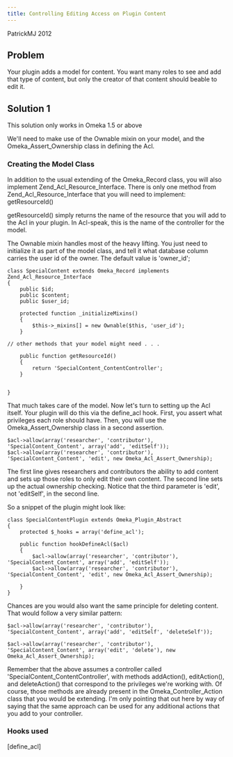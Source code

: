```yaml
---
title: Controlling Editing Access on Plugin Content
---
```

PatrickMJ 2012

Problem
-------------------------------------------------------
Your plugin adds a model for content. You want many roles to see and add that type of content, but only the creator of that content should beable to edit it.

Solution 1
-------------------------------------------------------------
This solution only works in Omeka 1.5 or above

We'll need to make use of the Ownable mixin on your model, and the Omeka_Assert_Ownership class in defining the Acl.

### Creating the Model Class
In addition to the usual extending of the Omeka\_Record class, you will also implement Zend_Acl_Resource_Interface. There is only one method from Zend_Acl_Resource_Interface that you will need to implement: getResourceId()

getResourceId() simply returns the name of the resource that you will add to the Acl in your plugin. In Acl-speak, this is the name of the controller for the model.

The Ownable mixin handles most of the heavy lifting. You just need to initialize it as part of the model class, and tell it what database column carries the user id of the owner. The default value is 'owner_id';

``` {.de1}
class SpecialContent extends Omeka_Record implements Zend_Acl_Resource_Interface
{
    public $id;
    public $content;
    public $user_id;
 
    protected function _initializeMixins()
    {
        $this->_mixins[] = new Ownable($this, 'user_id');
    }
 
// other methods that your model might need . . .
 
    public function getResourceId()
    {
        return 'SpecialContent_ContentController';
    }
 
 
}
```

That much takes care of the model. Now let's turn to setting up the Acl itself. Your plugin will do this via the define_acl hook. First, you assert what privileges each role should have. Then, you will use the Omeka_Assert_Ownership class in a second assertion.

``` {.de1}
$acl->allow(array('researcher', 'contributor'), 'SpecialContent_Content', array('add', 'editSelf'));
$acl->allow(array('researcher', 'contributor'), 'SpecialContent_Content', 'edit', new Omeka_Acl_Assert_Ownership);
```

The first line gives researchers and contributors the ability to add content and sets up those roles to only edit their own content. The second line sets up the actual ownership checking. Notice that the third parameter is 'edit', not 'editSelf', in the second line.

So a snippet of the plugin might look like:

``` {.de1}
class SpecialContentPlugin extends Omeka_Plugin_Abstract
{
    protected $_hooks = array('define_acl');
 
    public function hookDefineAcl($acl)
    {
        $acl->allow(array('researcher', 'contributor'), 'SpecialContent_Content', array('add', 'editSelf'));
        $acl->allow(array('researcher', 'contributor'), 'SpecialContent_Content', 'edit', new Omeka_Acl_Assert_Ownership);
 
    }
}
```


Chances are you would also want the same principle for deleting content. That would follow a very similar pattern:

``` {.de1}
$acl->allow(array('researcher', 'contributor'), 'SpecialContent_Content', array('add', 'editSelf', 'deleteSelf'));
 
$acl->allow(array('researcher', 'contributor'), 'SpecialContent_Content', array('edit', 'delete'), new Omeka_Acl_Assert_Ownership);
```

Remember that the above assumes a controller called
'SpecialContent_ContentController', with methods addAction(), editAction(), and deleteAction() that correspond to the privileges we're working with. Of course, those methods are already present in the Omeka_Controller_Action class that you would be extending. I'm only pointing that out here by way of saying that the same approach can be used for any additional actions that you add to your controller.

### Hooks used
[define_acl]